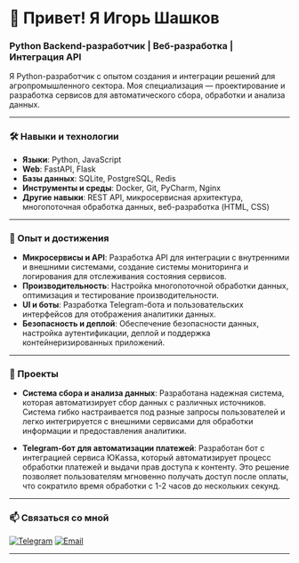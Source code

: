 # 👋 Привет! Я Игорь Шашков

### Python Backend-разработчик | Веб-разработка | Интеграция API

Я Python-разработчик с опытом создания и интеграции решений для агропромышленного сектора. Моя специализация — проектирование и разработка сервисов для автоматического сбора, обработки и анализа данных.

---

### 🛠️ Навыки и технологии

- **Языки**: Python, JavaScript
- **Web**: FastAPI, Flask
- **Базы данных**: SQLite, PostgreSQL, Redis
- **Инструменты и среды**: Docker, Git, PyCharm, Nginx
- **Другие навыки**: REST API, микросервисная архитектура, многопоточная обработка данных, веб-разработка (HTML, CSS)

---

### 📌 Опыт и достижения

- **Микросервисы и API**: Разработка API для интеграции с внутренними и внешними системами, создание системы мониторинга и логирования для отслеживания состояния сервисов.
- **Производительность**: Настройка многопоточной обработки данных, оптимизация и тестирование производительности.
- **UI и боты**: Разработка Telegram-бота и пользовательских интерфейсов для отображения аналитики данных.
- **Безопасность и деплой**: Обеспечение безопасности данных, настройка аутентификации, деплой и поддержка контейнеризированных приложений.

---

### 🚀 Проекты

- **Система сбора и анализа данных**: Разработана надежная система, которая автоматизирует сбор данных с различных источников. Система гибко настраивается под разные запросы пользователей и легко интегрируется с внешними сервисами для обработки информации и предоставления аналитики.

- **Telegram-бот для автоматизации платежей**: Разработан бот с интеграцией сервиса ЮKassa, который автоматизирует процесс обработки платежей и выдачи прав доступа к контенту. Это решение позволяет пользователям мгновенно получать доступ после оплаты, что сократило время обработки с 1-2 часов до нескольких секунд.

---



### 📫 Связаться со мной

[![Telegram](https://img.shields.io/badge/Telegram-%40igorshashkov-blue)](https://t.me/igorshashkov)
[![Email](https://img.shields.io/badge/Email-eloingc@gmail.com-red)](mailto:eloingc@gmail.com)

---
